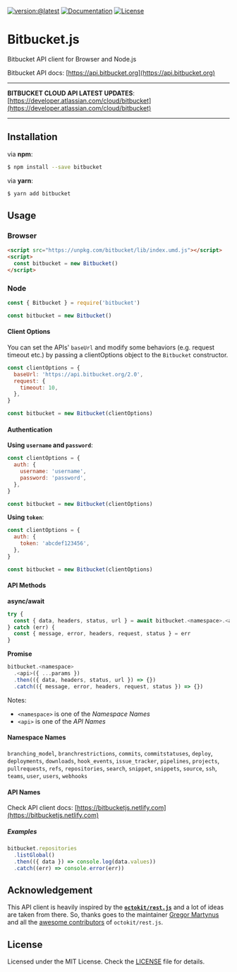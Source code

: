 [![version:@latest](https://img.shields.io/npm/v/bitbucket.svg?style=for-the-badge)](https://www.npmjs.com/package/bitbucket)
[![Documentation](https://img.shields.io/badge/docs-bitbucket.js-blue.svg?style=for-the-badge)](https://bitbucketjs.netlify.app)
[![License](https://img.shields.io/github/license/MunifTanjim/node-bitbucket.svg?style=for-the-badge)](https://github.com/MunifTanjim/node-bitbucket/blob/master/LICENSE)

# Bitbucket.js

Bitbucket API client for Browser and Node.js

Bitbucket API docs: [https://api.bitbucket.org](https://api.bitbucket.org)

---

**BITBUCKET CLOUD API LATEST UPDATES**: [https://developer.atlassian.com/cloud/bitbucket](https://developer.atlassian.com/cloud/bitbucket)

---

## Installation

via **npm**:

```sh
$ npm install --save bitbucket
```

via **yarn**:

```sh
$ yarn add bitbucket
```

## Usage

### Browser

```html
<script src="https://unpkg.com/bitbucket/lib/index.umd.js"></script>
<script>
  const bitbucket = new Bitbucket()
</script>
```

### Node

```js
const { Bitbucket } = require('bitbucket')

const bitbucket = new Bitbucket()
```

#### Client Options

You can set the APIs' `baseUrl` and modify some behaviors (e.g. request timeout etc.) by passing a clientOptions object to the `Bitbucket` constructor.

```js
const clientOptions = {
  baseUrl: 'https://api.bitbucket.org/2.0',
  request: {
    timeout: 10,
  },
}

const bitbucket = new Bitbucket(clientOptions)
```

#### Authentication

**Using `username` and `password`**:

```js
const clientOptions = {
  auth: {
    username: 'username',
    password: 'password',
  },
}

const bitbucket = new Bitbucket(clientOptions)
```

**Using `token`**:

```js
const clientOptions = {
  auth: {
    token: 'abcdef123456',
  },
}

const bitbucket = new Bitbucket(clientOptions)
```

#### API Methods

**async/await**

```js
try {
  const { data, headers, status, url } = await bitbucket.<namespace>.<api>({ ...params })
} catch (err) {
  const { message, error, headers, request, status } = err
}
```

**Promise**

```js
bitbucket.<namespace>
  .<api>({ ...params })
  .then(({ data, headers, status, url }) => {})
  .catch(({ message, error, headers, request, status }) => {})
```

Notes:

- `<namespace>` is one of the _Namespace Names_
- `<api>` is one of the _API Names_

#### Namespace Names

`branching_model`, `branchrestrictions`, `commits`, `commitstatuses`, `deploy`, `deployments`, `downloads`, `hook_events`, `issue_tracker`, `pipelines`, `projects`, `pullrequests`, `refs`, `repositories`, `search`, `snippet`, `snippets`, `source`, `ssh`, `teams`, `user`, `users`, `webhooks`

#### API Names

Check API client docs: [https://bitbucketjs.netlify.com](https://bitbucketjs.netlify.com)

##### Examples

```js
bitbucket.repositories
  .listGlobal()
  .then(({ data }) => console.log(data.values))
  .catch((err) => console.error(err))
```

## Acknowledgement

This API client is heavily inspired by the **[`octokit/rest.js`](https://github.com/octokit/rest.js/)** and a lot of ideas are taken from there. So, thanks goes to the maintainer [Gregor Martynus](https://github.com/gr2m) and all the [awesome contributors](https://github.com/octokit/rest.js/graphs/contributors) of `octokit/rest.js`.

## License

Licensed under the MIT License. Check the [LICENSE](https://github.com/MunifTanjim/node-bitbucket/blob/master/LICENSE) file for details.

